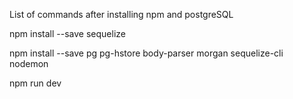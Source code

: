 List of commands after installing npm and postgreSQL

npm install --save sequelize

npm install --save pg pg-hstore body-parser morgan sequelize-cli nodemon 

npm run dev
